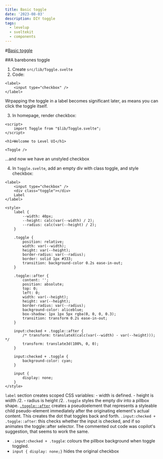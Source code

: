 ```yaml
---
title: Basic toggle
date: '2023-08-03'
description: DIY toggle
tags:
  - levelup
  - sveltekit
  - components
---
```

#[Basic toggle](https://levelup.video/tutorials/building-svelte-components/creating-a-toggle)

##A barebones toggle

1. Create ```src/lib/Toggle.svelte```
2. Code:

```
<label>
    <input type="checkbox" />
</label>
```
Wrpapping the toggle in a label becomes significant later, as means you can click the toggle itself.

3. In homepage, render checkbox:

```
<script>
    import Toggle from "$lib/Toggle.svelte";
</script>

<h1>Welcome to Level UI</h1>

<Toggle />
```
...and now we have an unstyled checkbox

4. In ```Toggle.svelte```, add an empty div with class toggle, and style checkbox:

```
<label>
	<input type="checkbox" />
	<div class="toggle"></div>
	Label
</label>

<style>
	label {
		--width: 40px;
		--height: calc(var(--width) / 2);
		--radius: calc(var(--height) / 2);
	}

	.toggle {
		position: relative;
		width: var(--width);
		height: var(--height);
		border-radius: var(--radius);
		border: solid 1px #333;
		transition: background-color 0.2s ease-in-out;
	}

	.toggle::after {
		content: '';
		position: absolute;
		top: 0;
		left: 0;
		width: var(--height);
		height: var(--height);
		border-radius: var(--radius);
		background-color: aliceblue;
		box-shadow: 1px 1px 5px rgba(0, 0, 0, 0.3);
		transition: transform 0.2s ease-in-out;
	}

	input:checked + .toggle::after {
		/* transform: translateX(calc(var(--width) - var(--height))); */
		transform: translate3d(100%, 0, 0);
	}

	input:checked + .toggle {
		background-color: cyan;
	}

	input {
		display: none;
	}
</style>
```

```label``` section creates scoped CSS variables:
	- width is defined.
	- height is width /2.
	- radius is height /2.
```.toggle``` styles the empty div into a pillbox shape.
[```.toggle::after```](https://developer.mozilla.org/en-US/docs/Web/CSS/::after) creates a pseudoelement that represents a styleable child pseudo-element immediately after the originating element's actual content. This creates the dot that toggles back and forth.
```.input:checked + .toggle::after```: this checks whether the input is checked, and if so animates the toggle::after selector. The commented out code was copilot's suggestion, that seems to work the same.
- ```.input:checked + .toggle```: colours the pillbox background when toggle toggled.
- ```input { display: none;}``` hides the original checkbox
